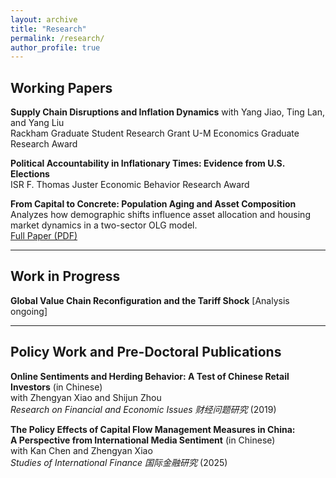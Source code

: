 ```yaml
---
layout: archive
title: "Research"
permalink: /research/
author_profile: true
---
```


## Working Papers

**Supply Chain Disruptions and Inflation Dynamics** with Yang Jiao, Ting Lan, and Yang Liu  
Rackham Graduate Student Research Grant
U-M Economics Graduate Research Award 

**Political Accountability in Inflationary Times: Evidence from U.S. Elections**  
ISR F. Thomas Juster Economic Behavior Research Award

**From Capital to Concrete: Population Aging and Asset Composition**  
Analyzes how demographic shifts influence asset allocation and housing market dynamics in a two-sector OLG model.  
[Full Paper (PDF)](/files/aging_asset_comp.pdf)

---

## Work in Progress

**Global Value Chain Reconfiguration and the Tariff Shock** [Analysis ongoing]

---

## Policy Work and Pre-Doctoral Publications

**Online Sentiments and Herding Behavior: A Test of Chinese Retail Investors** (in Chinese)  
with Zhengyan Xiao and Shijun Zhou  
*Research on Financial and Economic Issues 财经问题研究* (2019)  

**The Policy Effects of Capital Flow Management Measures in China:  
A Perspective from International Media Sentiment** (in Chinese)  
with Kan Chen and Zhengyan Xiao  
*Studies of International Finance 国际金融研究* (2025)  

<!--
## Policy Publications at the IMF
*This section is currently under embargo.*
-->
